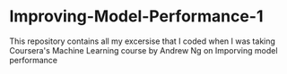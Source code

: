 # Improving-Model-Performance-1
This repository contains all my excersise that I coded when I was taking Coursera's Machine Learning course by Andrew Ng on Imporving model performance
